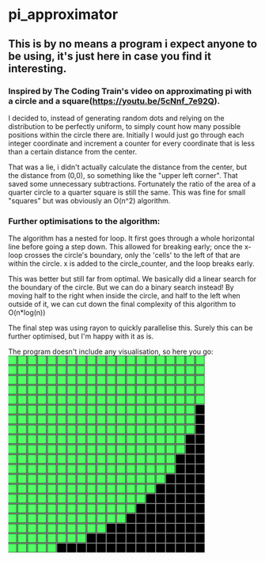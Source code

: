 # pi_approximator

## This is by no means a program i expect anyone to be using, it's just here in case you find it interesting.

### Inspired by The Coding Train's video on approximating pi with a circle and a square(https://youtu.be/5cNnf_7e92Q).

I decided to, instead of generating random dots and relying on the distribution to be perfectly uniform, to simply count how many possible positions within the circle there are.
Initially I would just go through each integer coordinate and increment a counter for every coordinate that is less than a certain distance from the center.

That was a lie, i didn't actually calculate the distance from the center, but the distance from (0,0), so something like the "upper left corner".
That saved some unnecessary subtractions.
Fortunately the ratio of the area of a quarter circle to a quarter square is still the same.
This was fine for small "squares" but was obviously an O(n^2) algorithm.

### Further optimisations to the algorithm:


The algorithm has a nested for loop. It first goes through a whole horizontal line before going a step down.
This allowed for breaking early; once the x-loop crosses the circle's boundary, only the 'cells' to the left of that are within the circle.
x is added to the circle_counter, and the loop breaks early.

This was better but still far from optimal.
We basically did a linear search for the boundary of the circle.
But we can do a binary search instead!
By moving half to the right when inside the circle, and half to the left when outside of it, we can cut down the final complexity of this algorithm to O(n*log(n))

The final step was using rayon to quickly parallelise this.
Surely this can be further optimised, but I'm happy with it as is.


The program doesn't include any visualisation, so here you go:
![image of circle grid](./circle_grid.png)